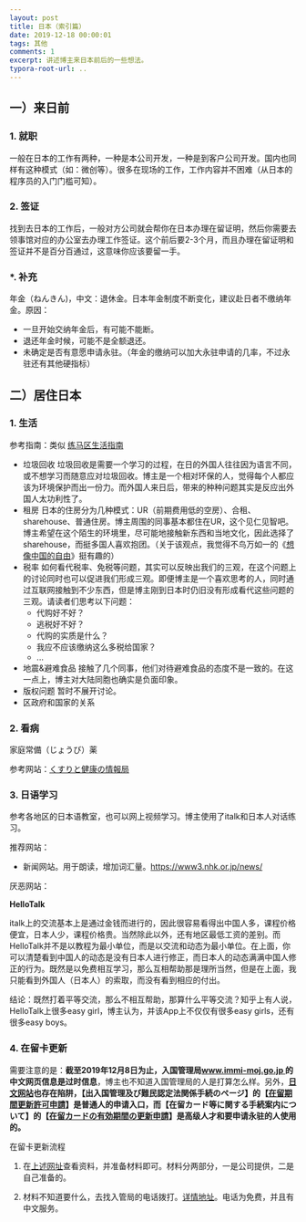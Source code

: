 ```yaml
---
layout: post
title: 日本（索引篇）
date: 2019-12-18 00:00:01
tags: 其他
comments: 1
excerpt: 讲述博主来日本前后的一些想法。
typora-root-url: .. 
---
```






## 一）来日前

### 1. 就职

一般在日本的工作有两种，一种是本公司开发，一种是到客户公司开发。国内也同样有这种模式（如：微创等）。很多在现场的工作，工作内容并不困难（从日本的程序员的入门门槛可知）。

### 2. 签证

找到去日本的工作后，一般对方公司就会帮你在日本办理在留证明，然后你需要去领事馆对应的办公室去办理工作签证。这个前后要2-3个月，而且办理在留证明和签证并不是百分百通过，这意味你应该要留一手。

### *. 补充

年金（ねんきん)，中文：退休金。日本年金制度不断变化，建议赴日者不缴纳年金。原因：

- 一旦开始交纳年金后，有可能不能断。
- 退还年金时候，可能不是全额退还。
- 未确定是否有意愿申请永驻。（年金的缴纳可以加大永驻申请的几率，不过永驻还有其他硬指标）



## 二）居住日本

### 1. 生活

参考指南：类似  [练马区生活指南](https://www.city.nerima.tokyo.jp/kusei/koho/publication/cityguide.html)

- 垃圾回收
  垃圾回收是需要一个学习的过程，在日的外国人往往因为语言不同，或不想学习而随意应对垃圾回收。博主是一个相对环保的人，觉得每个人都应该为环境保护而出一份力。而外国人来日后，带来的种种问题其实是反应出外国人太功利性了。
- 租房
  日本的住房分为几种模式：UR（前期费用低的空房）、合租、sharehouse、普通住房。博主周围的同事基本都住在UR，这个见仁见智吧。博主希望在这个陌生的环境里，尽可能地接触新东西和当地文化，因此选择了sharehouse，而挺多国人喜欢抱团。（关于该观点，我觉得不鸟万如一的《[想像中国的自由](https://yitianshijie.net/73)》挺有趣的）
- 税率
  如何看代税率、免税等问题，其实可以反映出我们的三观，在这个问题上的讨论同时也可以促进我们形成三观。即便博主是一个喜欢思考的人，同时通过互联网接触到不少东西，但是博主刚到日本时仍旧没有形成看代这些问题的三观。请读者们思考以下问题：
  - 代购好不好？
  - 逃税好不好？
  - 代购的实质是什么？
  - 我应不应该缴纳这么多税给国家？
  - ...
-  地震&避难食品
  接触了几个同事，他们对待避难食品的态度不是一致的。在这一点上，博主对大陆同胞也确实是负面印象。
- 版权问题
  暂时不展开讨论。
- 区政府和国家的关系

### 2. 看病

家庭常備（じょうび）薬

参考网站：[くすりと健康の情報局](https://www.daiichisankyo-hc.co.jp/health/symptom/)



### 3.  日语学习

参考各地区的日本语教室，也可以网上视频学习。博主使用了italk和日本人对话练习。

推荐网站：

- 新闻网站。用于朗读，增加词汇量。https://www3.nhk.or.jp/news/

厌恶网站：

**HelloTalk**

italk上的交流基本上是通过金钱而进行的，因此很容易看得出中国人多，课程价格便宜，日本人少，课程价格贵。当然除此以外，还有地区最低工资的差别。而HelloTalk并不是以教程为最小单位，而是以交流和动态为最小单位。在上面，你可以清楚看到中国人的动态是没有日本人进行修正，而日本人的动态满满中国人修正的行为。既然是以免费相互学习，那么互相帮助那是理所当然，但是在上面，我只能看到外国人（日本人）的索取，而没有看到相应的付出。

结论：既然打着平等交流，那么不相互帮助，那算什么平等交流？知乎上有人说，HelloTalk上很多easy girl，博主认为，并该App上不仅仅有很多easy girls，还有很多easy boys。


### 4. 在留卡更新

需要注意的是：**截至2019年12月8日为止，入国管理局[www.immi-moj.go.jp ](http://www.immi-moj.go.jp/chinese/tetuduki/zairyukanri/whatzairyu.html)的中文网页信息是过时信息**，博主也不知道入国管理局的人是打算怎么样。另外，**[日文网站](http://www.moj.go.jp/tetsuduki_shutsunyukoku.html)也存在陷阱，【出入国管理及び難民認定法関係手続のページ】的【[在留期間更新許可申請](http://www.moj.go.jp/ONLINE/IMMIGRATION/16-3.html)】是普通人的申请入口，而【在留カード等に関する手続案内について】的【[在留カードの有効期間の更新申請](http://www.moj.go.jp/nyuukokukanri/kouhou/nyuukokukanri10_00011.html)】是高级人才和要申请永驻的人使用的。**

在留卡更新流程

1. 在[上述网址](http://www.moj.go.jp/ONLINE/IMMIGRATION/16-3.html)查看资料，并准备材料即可。材料分两部分，一是公司提供，二是自己准备的。

2. 材料不知道要什么，去找入管局的电话拨打。[详情地址](http://www.immi-moj.go.jp/i-ens/contact.html)。电话为免费，并且有中文服务。

